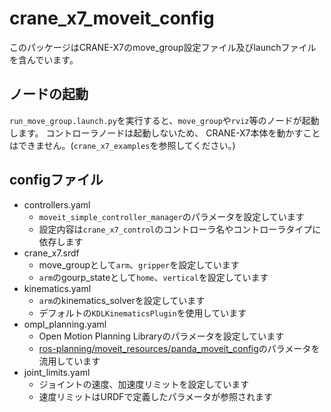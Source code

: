 # crane_x7_moveit_config

このパッケージはCRANE-X7のmove_group設定ファイル及びlaunchファイルを含んでいます。

## ノードの起動

`run_move_group.launch.py`を実行すると、`move_group`や`rviz`等のノードが起動します。
コントローラノードは起動しないため、
CRANE-X7本体を動かすことはできません。(`crane_x7_examples`を参照してください。)

## configファイル

- controllers.yaml
  - `moveit_simple_controller_manager`のパラメータを設定しています
  - 設定内容は`crane_x7_control`のコントローラ名やコントローラタイプに依存します
- crane_x7.srdf
  - move_groupとして`arm`、`gripper`を設定しています
  - `arm`のgourp_stateとして`home`、`vertical`を設定しています
- kinematics.yaml
  - `arm`のkinematics_solverを設定しています
  - デフォルトの`KDLKinematicsPlugin`を使用しています
- ompl_planning.yaml
  - Open Motion Planning Libraryのパラメータを設定しています
  - [ros-planning/moveit_resources/panda_moveit_config](https://github.com/ros-planning/moveit_resources/tree/master/panda_moveit_config)のパラメータを流用しています
- joint_limits.yaml
  - ジョイントの速度、加速度リミットを設定しています
  - 速度リミットはURDFで定義したパラメータが参照されます
